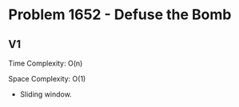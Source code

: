 # Problem 1652 - Defuse the Bomb

## V1

Time Complexity: O(n)

Space Complexity: O(1)

- Sliding window.
